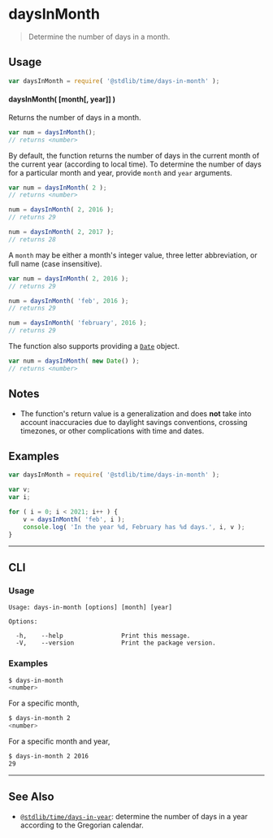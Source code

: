 <!--

@license Apache-2.0

Copyright (c) 2018 The Stdlib Authors.

Licensed under the Apache License, Version 2.0 (the "License");
you may not use this file except in compliance with the License.
You may obtain a copy of the License at

   http://www.apache.org/licenses/LICENSE-2.0

Unless required by applicable law or agreed to in writing, software
distributed under the License is distributed on an "AS IS" BASIS,
WITHOUT WARRANTIES OR CONDITIONS OF ANY KIND, either express or implied.
See the License for the specific language governing permissions and
limitations under the License.

-->

# daysInMonth

> Determine the number of days in a month.

<section class="usage">

## Usage

```javascript
var daysInMonth = require( '@stdlib/time/days-in-month' );
```

#### daysInMonth( \[month\[, year]] )

Returns the number of days in a month.

```javascript
var num = daysInMonth();
// returns <number>
```

By default, the function returns the number of days in the current month of the current year (according to local time). To determine the number of days for a particular month and year, provide `month` and `year` arguments.

```javascript
var num = daysInMonth( 2 );
// returns <number>

num = daysInMonth( 2, 2016 );
// returns 29

num = daysInMonth( 2, 2017 );
// returns 28
```

A `month` may be either a month's integer value, three letter abbreviation, or full name (case insensitive).

```javascript
var num = daysInMonth( 2, 2016 );
// returns 29

num = daysInMonth( 'feb', 2016 );
// returns 29

num = daysInMonth( 'february', 2016 );
// returns 29
```

The function also supports providing a [`Date`][date-object] object.

```javascript
var num = daysInMonth( new Date() );
// returns <number>
```

</section>

<!-- /.usage -->

<section class="notes">

## Notes

-   The function's return value is a generalization and does **not** take into account inaccuracies due to daylight savings conventions, crossing timezones, or other complications with time and dates. 

</section>

<!-- /.notes -->

<section class="examples">

## Examples

<!-- eslint no-undef: "error" -->

```javascript
var daysInMonth = require( '@stdlib/time/days-in-month' );

var v;
var i;

for ( i = 0; i < 2021; i++ ) {
    v = daysInMonth( 'feb', i );
    console.log( 'In the year %d, February has %d days.', i, v );
}
```

</section>

<!-- /.examples -->

* * *

<section class="cli">

## CLI

<section class="usage">

### Usage

```text
Usage: days-in-month [options] [month] [year]

Options:

  -h,    --help                Print this message.
  -V,    --version             Print the package version.
```

</section>

<!-- /.usage -->

<section class="examples">

### Examples

```bash
$ days-in-month
<number>
```

For a specific month,

```bash
$ days-in-month 2
<number>
```

For a specific month and year,

```bash
$ days-in-month 2 2016
29
```

</section>

<!-- /.examples -->

</section>

<!-- /.cli -->

<!-- Section for related `stdlib` packages. Do not manually edit this section, as it is automatically populated. -->

<section class="related">

* * *

## See Also

-   <span class="package-name">[`@stdlib/time/days-in-year`][@stdlib/time/days-in-year]</span><span class="delimiter">: </span><span class="description">determine the number of days in a year according to the Gregorian calendar.</span>

</section>

<!-- /.related -->

<!-- Section for all links. Make sure to keep an empty line after the `section` element and another before the `/section` close. -->

<section class="links">

[date-object]: https://developer.mozilla.org/en-US/docs/Web/JavaScript/Reference/Global_Objects/Date

<!-- <related-links> -->

[@stdlib/time/days-in-year]: https://github.com/stdlib-js/time/tree/main/days-in-year

<!-- </related-links> -->

</section>

<!-- /.links -->
